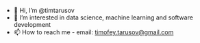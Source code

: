 - 👋 Hi, I’m @timtarusov
- 👀 I’m interested in data science, machine learning and software development
- 📫 How to reach me - email: timofey.tarusov@gmail.com

<!---
timtarusov/timtarusov is a ✨ special ✨ repository because its `README.md` (this file) appears on your GitHub profile.
You can click the Preview link to take a look at your changes.
--->
